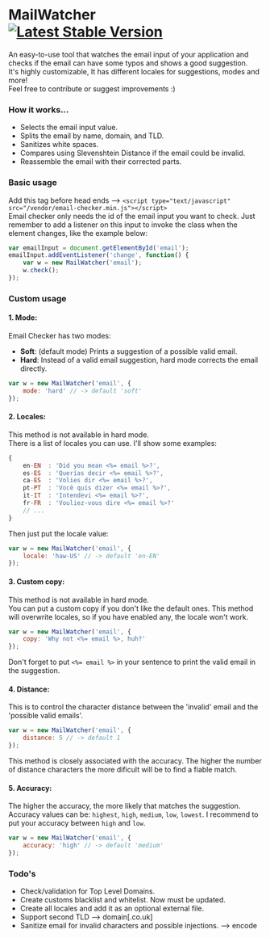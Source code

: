 # MailWatcher &nbsp;&nbsp; [![Latest Stable Version](https://img.shields.io/badge/version-v1.0.4-green.svg?style=flat-square)](https://github.com/alexhoma/email-checker)

An easy-to-use tool that watches the email input of your application and checks if the email can have some typos and shows a good suggestion.<br>
It's highly customizable, It has different locales for suggestions, modes and more! <br>
Feel free to contribute or suggest improvements :)

### How it works...
- Selects the email input value.
- Splits the email by name, domain, and TLD.
- Sanitizes white spaces.
- Compares using Slevenshtein Distance if the email could be invalid.
- Reassemble the email with their corrected parts.


### Basic usage
Add this tag before head ends --> `<script type="text/javascript" src="/vendor/email-checker.min.js"></script>` <br>
Email checker only needs the id of the email input you want to check. Just remember to add a listener on this input to invoke the class when the element changes, like the example below:
```javascript
var emailInput = document.getElementById('email');
emailInput.addEventListener('change', function() {
    var w = new MailWatcher('email');
    w.check();
});
```

### Custom usage
#### 1. Mode:
Email Checker has two modes: 
- **Soft**: (default mode) Prints a suggestion of a possible valid email.
- **Hard**: Instead of a valid email suggestion, hard mode corrects the email directly.
```javascript
var w = new MailWatcher('email', {
    mode: 'hard' // -> default 'soft'
});
```

#### 2. Locales:
This method is not available in hard mode.<br>
There is a list of locales you can use. I'll show some examples:
```javascript
{
    en-EN  : 'Did you mean <%= email %>?',
    es-ES  : 'Querías decir <%= email %>?',
    ca-ES  : 'Volies dir <%= email %>?',
    pt-PT  : 'Você quis dizer <%= email %>?',
    it-IT  : 'Intendevi <%= email %>?',
    fr-FR  : 'Vouliez-vous dire <%= email %>?'
    // ...
}
```
Then just put the locale value:
```javascript
var w = new MailWatcher('email', {
    locale: 'haw-US' // -> default 'en-EN'
});
```

#### 3. Custom copy:
This method is not available in hard mode.<br>
You can put a custom copy if you don't like the default ones. This method will overwrite locales, so if you have enabled any, the locale won't work.
```javascript
var w = new MailWatcher('email', {
    copy: 'Why not <%= email %>, huh?'
});
```
Don't forget to put `<%= email %>` in your sentence to print the valid email in the suggestion.

#### 4. Distance:
This is to control the character distance between the 'invalid' email and the 'possible valid emails'.
```javascript
var w = new MailWatcher('email', {
    distance: 5 // -> default 1
});
```
This method is closely associated with the accuracy. The higher the number of distance characters the more dificult will be to find a fiable match.

#### 5. Accuracy:
The higher the accuracy, the more likely that matches the suggestion.
Accuracy values can be: `highest`, `high`, `medium`, `low`, `lowest`. I recommend to put your accuracy between `high` and `low`.
```javascript
var w = new MailWatcher('email', {
    accuracy: 'high' // -> default 'medium'
});
```

### Todo's
- Check/validation for Top Level Domains.
- Create customs blacklist and whitelist. Now must be updated. 
- Create all locales and add it as an optional external file.
- Support second TLD --> domain[.co.uk]
- Sanitize email for invalid characters and possible injections. --> encode
